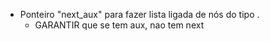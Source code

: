 + Ponteiro "next_aux" para fazer lista ligada de nós do tipo <param>.
  + GARANTIR que se tem aux, nao tem next
